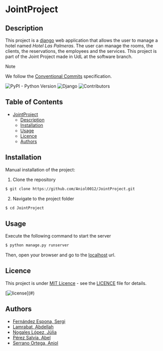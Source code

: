 # JointProject

## Description

This project is a [django](https://www.djangoproject.com/) web application that allows the user to manage a hotel named _Hotel Las Palmeras_. The user can manage
the rooms, the clients, the reservations, the employees and the services. This project is part of the Joint Project made
in UdL at the software branch.

> [!NOTE]  
> We follow the [Conventional Commits](https://www.conventionalcommits.org/en/v1.0.0/) specification.


![PyPI - Python Version](https://img.shields.io/pypi/pyversions/django) <!-- try: ?style=plastic -->
![Django](https://img.shields.io/badge/django-TO_DETERMINE-green.svg)
![Contributors](https://img.shields.io/badge/contributors-5-gre)



## Table of Contents

- [JointProject](#jointproject)
    - [Description](#description)
    - [Installation](#installation)
    - [Usage](#usage)
    - [Licence](#licence)
    - [Authors](#authors)

## Installation

Manual installation of the project:

1. Clone the repository

```bash
$ git clone https://github.com/Aniol0012/JointProject.git
```

2. Navigate to the project folder

```bash
$ cd JointProject
```

## Usage

Execute the following command to start the server

```bash
$ python manage.py runserver
```
    
Then, open your browser and go to the [localhost](http://127.0.0.1:8000/) url.

## Licence

This project is under [MIT Licence](https://opensource.org/license/mit/) - see the [LICENCE](./LICENSE) file for
details.

[![license](https://img.shields.io/github/license/mashape/apistatus.svg?)](#)


## Authors

- [Fernández Espona, Sergi](https://github.com/SergiFn)
- [Lamrabat, Abdellah](https://github.com/AbdeDevs)
- [Nogales López, Júlia](https://github.com/julianogales)
- [Pérez Salvia, Abel](https://github.com/Abelitux)
- [Serrano Ortega, Aniol](https://github.com/Aniol0012)